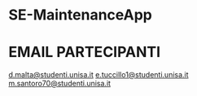 # SE-MaintenanceApp

# EMAIL PARTECIPANTI

d.malta@studenti.unisa.it
e.tuccillo1@studenti.unisa.it
m.santoro70@studenti.unisa.it
